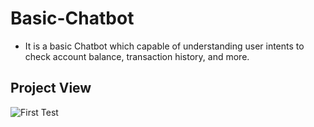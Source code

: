 # Basic-Chatbot
- It is a basic Chatbot which capable of understanding user intents to check account balance, transaction history, and more. 

## Project View
![First Test](https://github.com/milansingh52/Banking-Chatbot1/assets/111845982/7ebff913-1d18-45b3-9b8f-2d9fbe8ff553)
